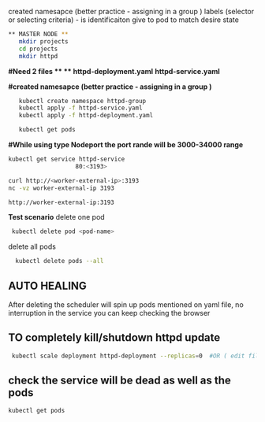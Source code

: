 created namesapce (better practice - assigning in a group )
labels (selector or selecting criteria) - is identificaiton give to pod to match desire state

```bash
** MASTER NODE **
   mkdir projects
   cd projects
   mkdir httpd
```

**#Need 2 files **
** httpd-deployment.yaml**
 **httpd-service.yaml**

**#created namesapce (better practice - assigning in a group )**
```bash
   kubectl create namespace httpd-group
   kubectl apply -f httpd-service.yaml 
   kubectl apply -f httpd-deployment.yaml

   kubectl get pods
```


**#While using type Nodeport  the port rande will be 3000-34000 range**
```bash
kubectl get service httpd-service
                   80:<3193>

curl http://<worker-external-ip>:3193
nc -vz worker-external-ip 3193

http://worker-external-ip:3193
```
**Test scenario**
 delete one pod
```bash
 kubectl delete pod <pod-name>
```
delete all pods
```bash
  kubectl delete pods --all 
```

## AUTO HEALING
After deleting the scheduler will spin up pods mentioned on yaml file, no interruption in the service you can keep checking the browser

## TO completely kill/shutdown httpd update 
```bash
 kubectl scale deployment httpd-deployment --replicas=0  #OR ( edit file yaml file and apply to replicas 0)
```

## check the service will be dead as well as the pods
```bash
kubectl get pods
```
